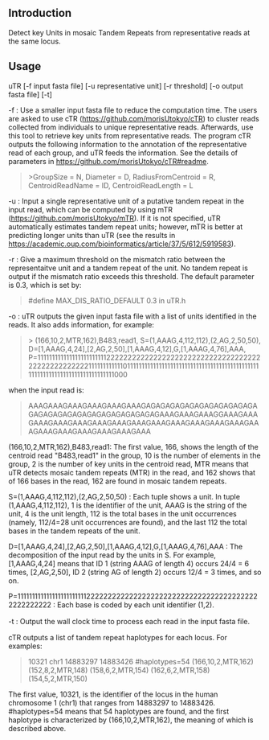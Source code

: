 ## Introduction
Detect key Units in mosaic Tandem Repeats from representative reads at the same locus.

## Usage
uTR [-f input fasta file] [-u representative unit] [-r threshold] [-o output fasta file] [-t]

-f : Use a smaller input fasta file to reduce the computation time. The users are asked to use cTR (https://github.com/morisUtokyo/cTR) to cluster reads collected from individuals to unique representative reads. Afterwards, use this tool to retrieve key units from representative reads. The program cTR outputs the following information to the annotation of the representative read of each group, and uTR feeds the information. See the details of parameters in  https://github.com/morisUtokyo/cTR#readme.
> \>GroupSize = N, Diameter = D, RadiusFromCentroid = R, CentroidReadName = ID, CentroidReadLength = L

-u : Input a single representative unit of a putative tandem repeat in the input read, which can be computed by using mTR (https://github.com/morisUtokyo/mTR). If it is not specified, uTR automatically estimates tandem repeat units; however, mTR is better at predicting longer units than uTR (see the results in https://academic.oup.com/bioinformatics/article/37/5/612/5919583). 

-r : Give a maximum threshold on the mismatch ratio between the representaitve unit and a tandem repeat of the unit. No tandem repeat is output if the mismatch ratio exceeds this threshold. The default parameter is 0.3, which is set by:
> #define MAX_DIS_RATIO_DEFAULT 0.3 in uTR.h

-o : uTR outputs the given input fasta file with a list of units identified in the reads. It also adds information, for example:

> \> (166,10,2,MTR,162),B483,read1, S=(1,AAAG,4,112,112),(2,AG,2,50,50), D=[1,AAAG,4,24],[2,AG,2,50],[1,AAAG,4,12],G,[1,AAAG,4,76],AAA, P=1111111111111111111111112222222222222222222222222222222222222222222222222211111111111101111111111111111111111111111111111111111111111111111111111111111111111111111000

when the input read is:

> AAAGAAAGAAAGAAAGAAAGAAAGAGAGAGAGAGAGAGAGAGAGAGAGAGAGAGAGAGAGAGAGAGAGAGAGAGAAAGAAAGAAAGGAAAGAAAGAAAGAAAGAAAGAAAGAAAGAAAGAAAGAAAGAAAGAAAGAAAGAAAGAAAGAAAGAAAGAAAGAAAGAAA

(166,10,2,MTR,162),B483,read1: The first value, 166, shows the length of the centroid read "B483,read1" in the group, 10 is the number of elements in the group, 2 is the number of key units in the centroid read, MTR means that uTR detects mosaic tandem repeats (MTR) in the read, and 162 shows that of 166 bases in the read, 162 are found in mosaic tandem repeats.

S=(1,AAAG,4,112,112),(2,AG,2,50,50) : Each tuple shows a unit. In tuple (1,AAAG,4,112,112), 1 is the identifier of the unit, AAAG is the string of the unit, 4 is the unit length, 112 is the total bases in the unit occurrences (namely, 112/4=28 unit occurrences are found), and the last 112 the total bases in the tandem repeats of the unit.  

D=[1,AAAG,4,24],[2,AG,2,50],[1,AAAG,4,12],G,[1,AAAG,4,76],AAA : The decomposition of the input read by the units in S. For example, [1,AAAG,4,24] means that ID 1 (string AAAG of length 4) occurs 24/4 = 6 times, [2,AG,2,50], ID 2 (string AG of length 2) occurs 12/4 = 3 times, and so on.

P=11111111111111111111111122222222222222222222222222222222222222222222222222 : Each base is coded by each unit identifier (1,2). 

-t : Output the wall clock time to process each read in the input fasta file.　

cTR outputs a list of tandem repeat haplotypes for each locus. For examples:

> 10321 chr1 14883297 14883426 #haplotypes=54 (166,10,2,MTR,162) (152,8,2,MTR,148) (158,6,2,MTR,154) (162,6,2,MTR,158) (154,5,2,MTR,150)

The first value, 10321, is the identifier of the locus in the human chromosome 1 (chr1) that ranges from 14883297 to 14883426. #haplotypes=54 means that 54 haplotypes are found, and the first haplotype is characterized by (166,10,2,MTR,162), the meaning of which is described above.
